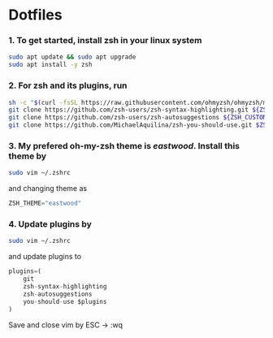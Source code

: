 # Dotfiles

### 1. To get started, install zsh in your linux system

```bash
sudo apt update && sudo apt upgrade
sudo apt install -y zsh
```

### 2. For zsh and its plugins, run

```bash
sh -c "$(curl -fsSL https://raw.githubusercontent.com/ohmyzsh/ohmyzsh/master/tools/install.sh)" &&
git clone https://github.com/zsh-users/zsh-syntax-highlighting.git ${ZSH_CUSTOM:-~/.oh-my-zsh/custom}/plugins/zsh-syntax-highlighting &&
git clone https://github.com/zsh-users/zsh-autosuggestions ${ZSH_CUSTOM:-~/.oh-my-zsh/custom}/plugins/zsh-autosuggestions &&
git clone https://github.com/MichaelAquilina/zsh-you-should-use.git $ZSH_CUSTOM/plugins/you-should-use

```

### 3. My prefered oh-my-zsh theme is *eastwood*. Install this theme by

```bash
sudo vim ~/.zshrc
```
and changing theme as 

```python
ZSH_THEME="eastwood"
```

### 4. Update plugins by 
```bash
sudo vim ~/.zshrc
```

and update plugins to 

```python
plugins=(
	git 
	zsh-syntax-highlighting
	zsh-autosuggestions
	you-should-use $plugins
)
```

Save and close vim by ESC -> :wq
